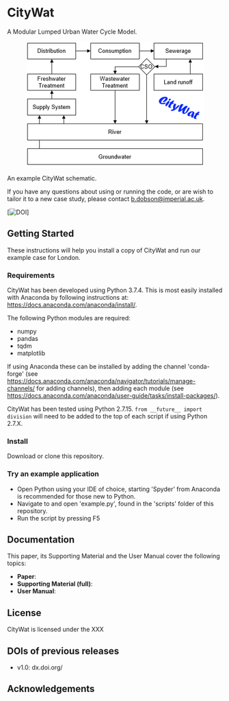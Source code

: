# CityWat
A Modular Lumped Urban Water Cycle Model.

<p align="center">
<img src="figures/front_picture.png" width="417"/>
</p>

An example CityWat schematic.

If you have any questions about using or running the code, or are wish to tailor it to a new case study, please contact b.dobson@imperial.ac.uk.

[![DOI](https://zenodo.org/badge/161804123.svg)]

## Getting Started
These instructions will help you install a copy of CityWat and run our example case for London.

### Requirements
CityWat has been developed using Python 3.7.4. 
This is most easily installed with Anaconda by following instructions at: https://docs.anaconda.com/anaconda/install/.

The following Python modules are required: 
 - numpy
 - pandas
 - tqdm
 - matplotlib
 
If using Anaconda these can be installed by adding the channel 'conda-forge' (see https://docs.anaconda.com/anaconda/navigator/tutorials/manage-channels/ for adding channels), then adding each module (see https://docs.anaconda.com/anaconda/user-guide/tasks/install-packages/).

CityWat has been tested using Python 2.7.15. ``from __future__ import division`` will need to be added to the top of each script if using Python 2.7.X.

### Install
Download or clone this repository.

### Try an example application
- Open Python using your IDE of choice, starting 'Spyder' from Anaconda is recommended for those new to Python.
- Navigate to and open 'example.py', found in the 'scripts' folder of this repository.
- Run the script by pressing F5

## Documentation
This paper, its Supporting Material and the User Manual cover the following topics:

- **Paper**: 
- **Supporting Material (full)**: 
- **User Manual**: 

## License
CityWat is licensed under the XXX

## DOIs of previous releases
- v1.0: dx.doi.org/

## Acknowledgements
